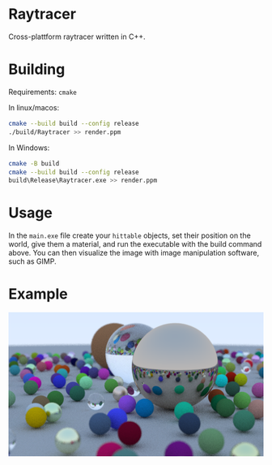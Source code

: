 # Raytracer

Cross-plattform raytracer written in C++.

# Building

Requirements: `cmake`

In linux/macos:
```bash
cmake --build build --config release
./build/Raytracer >> render.ppm
```

In Windows:
```bash
cmake -B build
cmake --build build --config release
build\Release\Raytracer.exe >> render.ppm
```

# Usage
In the `main.exe` file create your `hittable` objects, set their position on the world, 
give them a material, and run the executable with the build command above. You can then 
visualize the image with image manipulation software, such as GIMP.

# Example
![Rendered image](render.png)